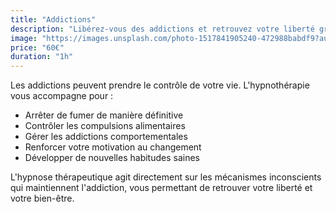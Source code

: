 ```yaml
---
title: "Addictions"
description: "Libérez-vous des addictions et retrouvez votre liberté grâce à l'hypnothérapie."
image: "https://images.unsplash.com/photo-1517841905240-472988babdf9?auto=format&fit=crop&w=600&q=80"
price: "60€"
duration: "1h"
---
```


Les addictions peuvent prendre le contrôle de votre vie. L'hypnothérapie vous accompagne pour :

- Arrêter de fumer de manière définitive
- Contrôler les compulsions alimentaires
- Gérer les addictions comportementales
- Renforcer votre motivation au changement
- Développer de nouvelles habitudes saines

L'hypnose thérapeutique agit directement sur les mécanismes inconscients qui maintiennent l'addiction, vous permettant de retrouver votre liberté et votre bien-être.
